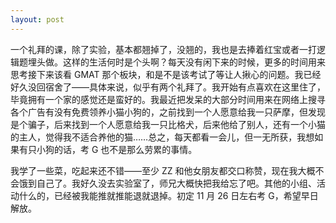 ```yaml
---
layout: post
---
```


一个礼拜的课，除了实验，基本都翘掉了，没翘的，我也是去捧着红宝或者一打逻辑题埋头做。这样的生活何时是个头啊？每天没有闲下来的时候，更多的时间用来思考接下来该看 GMAT 那个板块，和是不是该考试了等让人揪心的问题。我已经好久没回宿舍了——具体来说，似乎有两个礼拜了。我开始有点喜欢在这里住了，毕竟拥有一个家的感觉还是蛮好的。我最近把发呆的大部分时间用来在网络上搜寻各个广告有没有免费领养小猫小狗的，之前找到一个人愿意给我一只萨摩，但发现是个骗子，后来找到一个人愿意给我一只比格犬，后来他给了别人，还有一个小猫的主人，觉得我不适合养他的猫……总之，每天都看一会儿，但一无所获，我想如果有只小狗的话，考 G 也不是那么劳累的事情。

我学了一些菜，吃起来还不错——至少 ZZ 和他女朋友都交口称赞，现在我大概不会饿到自己了。我好久没去实验室了，师兄大概快把我给忘了吧。其他的小组、活动什么的，已经被我能推就推能退就退掉。初定 11 月 26 日左右考 G，希望早日解放。
